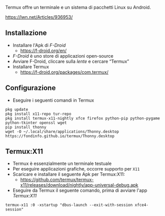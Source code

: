 Termux offre un terminale e un sistema di pacchetti Linux su Android.

<https://lwn.net/Articles/936953/>

## Installazione

- Installare l'Apk di *F-Droid*
    - <https://f-droid.org/en/>
- *F-Droid* è uno store di applicazioni open-source
- Avviare F-Droid, cliccare sulla *lente* e cercare “Termux”
- Installare Termux
    - <https://f-droid.org/packages/com.termux/>

## Configurazione

- Eseguire i seguenti comandi in Termux

```
pkg update
pkg install x11-repo tur-repo
pkg install termux-x11-nightly xfce firefox python-pip python-pygame python-tkinter openssl wget
pip install thonny
wget -O ~/.local/share/applications/Thonny.desktop https://fondinfo.github.io/termux/Thonny.desktop
```

## Termux:X11

- Termux è essenzialmente un terminale testuale
- Per eseguire applicazioni grafiche, occorre supporto per `X11`
- Scaricare e installare il seguente Apk per Termux:X11:
    - <https://github.com/termux/termux-x11/releases/download/nightly/app-universal-debug.apk>
- Eseguire da Termux il seguente comando, prima di avviare l'app *Termux:X11*

```
termux-x11 :0 -xstartup "dbus-launch --exit-with-session xfce4-session"
```
